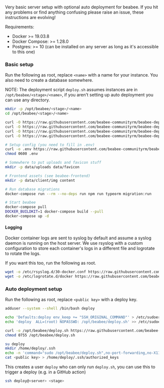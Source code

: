 Very basic server setup with optional auto deployment for beabee. If you hit any
problems or find anything confusing please raise an issue, these instructions
are evolving!

Requirements:

- Docker >= 19.03.8
- Docker Compose: >= 1.28.0
- Postgres: >= 10 (can be installed on any server as long as it's accessible to this one)

### Basic setup

Run the following as root, replace `<name>` with a name for your instance. You
also need to create a database somewhere.

NOTE: The deployment script `deploy.sh` assumes instances are in
`/opt/beabee/<stage>/<name>`, if you aren't setting up auto deployment you can
use any directory.

```bash
mkdir -p /opt/beabee/<stage>/<name>
cd /opt/beabee/<stage>/<name>

curl -O https://raw.githubusercontent.com/beabee-communityrm/beabee-deploy/main/docker-compose.yml
curl -O https://raw.githubusercontent.com/beabee-communityrm/beabee-deploy/main/Dockerfile.frontend
curl -O https://raw.githubusercontent.com/beabee-communityrm/beabee-deploy/main/Dockerfile.join
curl -O https://raw.githubusercontent.com/beabee-communityrm/beabee-deploy/main/nginx.conf

# Setup config (you need to fill in .env)
curl -o .env https://raw.githubusercontent.com/beabee-communityrm/beabee-deploy/main/.env.example
chmod 0600 .env

# Somewhere to put uploads and favicon stuff
mkdir -p data/uploads data/favicon

# Frontend assets (see beabee-frontend)
mkdir -p data/client/img content

# Run database migrations
docker-compose run --rm --no-deps run npm run typeorm migration:run

# Start beabee
docker-compose pull
DOCKER_BUILDKIT=1 docker-compose build --pull
docker-compose up -d
```
#### Logging

Docker container logs are sent to syslog by default and assume a syslog daemon
is running on the host server. We use rsyslog with a custom configuration to
store each container's logs in a different file and logrotate to rotate the
logs.

If you want this too, run the following as root.

```bash
wget -o /etc/rsyslog.d/30-docker.conf https://raw.githubusercontent.com/beabee-communityrm/beabee-deploy/main/rsyslog.conf
wget -o /etc/logrotate.d/docker https://raw.githubusercontent.com/beabee-communityrm/beabee-deploy/main/logrotate.conf
```

### Auto deployment setup

Run the following as root, replace `<public key>` with a deploy key.

```bash
adduser --system --shell /bin/bash deploy

echo 'Defaults:deploy env_keep += "SSH_ORIGINAL_COMMAND"' > /etc/sudoers.d/deploy
echo 'deploy  ALL=(root) NOPASSWD: /opt/beabee/deploy.sh' >> /etc/sudoers.d/deploy

curl -o /opt/beabee/deploy.sh https://raw.githubusercontent.com/beabee-communityrm/beabee-deploy/main/deploy.sh
chmod 0755 /opt/beabee/deploy.sh

su deploy
mkdir /home/deploy/.ssh
echo -n 'command="sudo /opt/beabee/deploy.sh",no-port-forwarding,no-X11-forwarding,no-agent-forwarding,no-pty' > /home/deploy/.ssh/authorized_keys
cat <public key> > /home/deploy/.ssh/authorized_keys
```

This creates a user `deploy` who can only run `deploy.sh`, you can use this to
trigger a deploy (e.g. in a GitHub action)
```bash
ssh deploy@<server> <stage>
```
